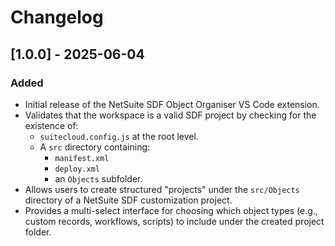 # Changelog

## [1.0.0] - 2025-06-04
### Added
- Initial release of the NetSuite SDF Object Organiser VS Code extension.
- Validates that the workspace is a valid SDF project by checking for the existence of:
  - `suitecloud.config.js` at the root level.
  - A `src` directory containing:
    - `manifest.xml`
    - `deploy.xml`
    - an `Objects` subfolder.
- Allows users to create structured "projects" under the `src/Objects` directory of a NetSuite SDF customization project.
- Provides a multi-select interface for choosing which object types (e.g., custom records, workflows, scripts) to include under the created project folder.